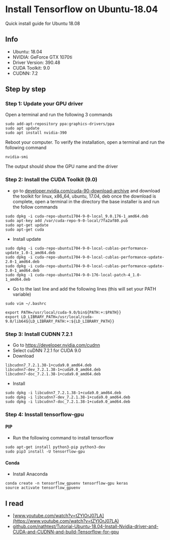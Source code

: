 # Install Tensorflow on Ubuntu-18.04
Quick install guide for Ubuntu 18.08

## Info

- Ubuntu: 18.04
- NVIDIA: GeForce GTX 1070ti
- Driver Version: 390.48
- CUDA Toolkit: 9.0
- CUDNN: 7.2


## Step by step
### Step 1: Update your GPU driver

Open a terminal and run the following 3 commands
```shell
sudo add-apt-repository ppa:graphics-drivers/ppa
sudo apt update
sudo apt install nvidia-390
```
Reboot your computer. To verify the installation, open a terminal and run the following command
```shell
nvidia-smi
```
The output should show the GPU name and the driver

### Step 2: Install the CUDA Toolkit (9.0)

- go to [developer.nvidia.com/cuda-90-download-archive](https://developer.nvidia.com/cuda-90-download-archive) and download the toolkit for linux, x86_64, ubuntu, 17.04, deb once the download is complete, open a terminal in the directory the base installer is and run the follow commands
```shell
sudo dpkg -i cuda-repo-ubuntu1704-9-0-local_9.0.176-1_amd64.deb
sudo apt-key add /var/cuda-repo-9-0-local/7fa2af80.pub
sudo apt-get update
sudo apt-get cuda
```
- Install update
```shell
sudo dpkg -i cuda-repo-ubuntu1704-9-0-local-cublas-performance-update_1.0-1_amd64.deb
sudo dpkg -i cuda-repo-ubuntu1704-9-0-local-cublas-performance-update-2.0-1_amd64.deb
sudo dpkg -i cuda-repo-ubuntu1704-9-0-local-cublas-performance-update-3.0-1_amd64.deb
sudo dpkg -1 cuda-repo-ubuntu1704-9-0-176-local-patch-4_1.0-1_amd64.deb
```
- Go to the last line and add the following lines (this will set your PATH variable)
```shell
sudo vim ~/.bashrc
```
```shell
export PATH=/usr/local/cuda-9.0/bin${PATH:+:$PATH}}
export LD_LIBRARY_PATH=/usr/local/cuda-9.0/lib64${LD_LIBRARY_PATH:+:${LD_LIBRARY_PATH}}
```

### Step 3: Install CUDNN 7.2.1

- Go to https://developer.nvidia.com/cudnn
- Select cuDNN 7.2.1 for CUDA 9.0
- Download
```
libcudnn7_7.2.1.38-1+cuda9.0_amd64.deb
libcudnn7-dev_7.2.1.38-1+cuda9.0_amd64.deb
libcudnn7-doc_7.2.1.38-1+cuda9.0_amd64.deb
```
- Install
```shell
sudo dpkg -i libcudnn7_7.2.1.38-1+cuda9.0_amd64.deb
sudo dpkg -i libcudnn7-dev_7.2.1.38-1+cuda9.0_amd64.deb
sudo dpkg -i libcudnn7-doc_7.2.1.38-1+cuda9.0_amd64.deb
```

### Step 4: Insstall tensorflow-gpu

#### PIP
- Run the following command to install tensorflow
```shell
sudo apt-get install python3-pip python3-dev
sudo pip3 install -U tensorflow-gpu
```
#### Conda
- Install Anaconda
```shell
conda create -n tensorflow_gpuenv tensorflow-gpu keras
source activate tensorflow_gpuenv
```

## I read

- [www.youtube.com/watch?v=tZYIOrJ07LA](https://www.youtube.com/watch?v=tZYIOrJ07LA)
- [github.com/nathtest/Tutorial-Ubuntu-18.04-Install-Nvidia-driver-and-CUDA-and-CUDNN-and-build-Tensorflow-for-gpu](https://github.com/nathtest/Tutorial-Ubuntu-18.04-Install-Nvidia-driver-and-CUDA-and-CUDNN-and-build-Tensorflow-for-gpu)
